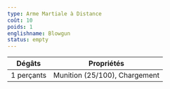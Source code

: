 ```yaml
---
type: Arme Martiale à Distance
coût: 10
poids: 1
englishname: Blowgun
status: empty
---
```


| Dégâts     | Propriétés                    |
| ---------- | ----------------------------- |
| 1 perçants | Munition (25/100), Chargement |
